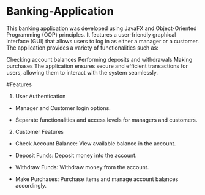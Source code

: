 # Banking-Application

This banking application was developed using JavaFX and Object-Oriented Programming (OOP) principles. It features a user-friendly graphical interface (GUI) that allows users to log in as either a manager or a customer. The application provides a variety of functionalities such as:

Checking account balances
Performing deposits and withdrawals
Making purchases
The application ensures secure and efficient transactions for users, allowing them to interact with the system seamlessly.

#Features

1. User Authentication

 - Manager and Customer login options.

 - Separate functionalities and access levels for managers and customers.

2. Customer Features

 - Check Account Balance: View available balance in the account.

 - Deposit Funds: Deposit money into the account.

 - Withdraw Funds: Withdraw money from the account.

 - Make Purchases: Purchase items and manage account balances accordingly.
